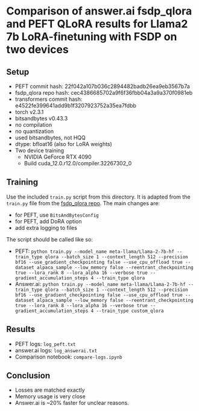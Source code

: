# Comparison of answer.ai fsdp_qlora and PEFT QLoRA results for Llama2 7b LoRA-finetuning with FSDP on two devices

## Setup

- PEFT commit hash: 22f042a107b036c2894482badb26ea9eb3567b7a
- fsdp_qlora repo hash: cec4386685702a9f6f36fbb04a3a9a370f0981eb
- transformers commit hash: e4522fe399641add9b1f3207923752a35ea7fdbb
- torch v2.3.1
- bitsandbytes v0.43.3
- no compilation
- no quantization
- used bitsandbytes, not HQQ
- dtype: bfloat16 (also for LoRA weights)
- Two device training
  - NVIDIA GeForce RTX 4090
  - Build cuda_12.0.r12.0/compiler.32267302_0

## Training

Use the included `train.py` script from this directory. It is adapted from the `train.py` file from the [fsdp_qlora repo](https://github.com/AnswerDotAI/fsdp_qlora/blob/cec4386685702a9f6f36fbb04a3a9a370f0981eb/train.py). The main changes are:

- for PEFT, use `BitsAndBytesConfig`
- for PEFT, add DoRA option
- add extra logging to files

The script should be called like so:

- PEFT: `python train.py --model_name meta-llama/Llama-2-7b-hf --train_type qlora --batch_size 1 --context_length 512 --precision bf16 --use_gradient_checkpointing false --use_cpu_offload true --dataset alpaca_sample --low_memory false --reentrant_checkpointing true --lora_rank 8 --lora_alpha 16 --verbose true --gradient_accumulation_steps 4 --train_type qlora`
- Answer.ai: `python train.py --model_name meta-llama/Llama-2-7b-hf --train_type qlora --batch_size 1 --context_length 512 --precision bf16 --use_gradient_checkpointing false --use_cpu_offload true --dataset alpaca_sample --low_memory false --reentrant_checkpointing true --lora_rank 8 --lora_alpha 16 --verbose true --gradient_accumulation_steps 4 --train_type custom_qlora`

## Results

- PEFT logs: `log_peft.txt`
- answer.ai logs: `log_answerai.txt`
- Comparison notebook: `compare-logs.ipynb`

## Conclusion

- Losses are matched exactly
- Memory usage is very close
- Answer.ai is ~20% faster for unclear reasons.
